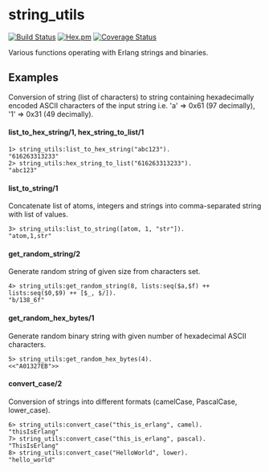 # string_utils

[![Build Status](https://img.shields.io/github/workflow/status/relayr/erl-string-utils/Erlang%20CI)](https://github.com/relayr/erl-string-utils/actions?query=workflow%3A%22Erlang+CI%22) [![Hex.pm](https://img.shields.io/hexpm/v/string_utils.svg?style=flat)](https://hex.pm/packages/string_utils) [![Coverage Status](https://coveralls.io/repos/github/relayr/erl-string-utils/badge.svg?branch=master)](https://coveralls.io/github/relayr/erl-string-utils?branch=master)

Various functions operating with Erlang strings and binaries.

## Examples

Conversion of string (list of characters) to string containing hexadecimally encoded ASCII characters of the input string
i.e. 'a' => 0x61 (97 decimally), '1' => 0x31 (49 decimally).

#### list_to_hex_string/1, hex_string_to_list/1
```
1> string_utils:list_to_hex_string("abc123").
"616263313233"
2> string_utils:hex_string_to_list("616263313233").
"abc123"
```

#### list_to_string/1
Concatenate list of atoms, integers and strings into comma-separated string with list of values.
```
3> string_utils:list_to_string([atom, 1, "str"]).
"atom,1,str"
```

#### get_random_string/2
Generate random string of given size from characters set.
```
4> string_utils:get_random_string(8, lists:seq($a,$f) ++ lists:seq($0,$9) ++ [$_, $/]).
"b/138_6f"
```

#### get_random_hex_bytes/1
Generate random binary string with given number of hexadecimal ASCII characters.
```
5> string_utils:get_random_hex_bytes(4).
<<"A01327EB">>
```

#### convert_case/2
Conversion of strings into different formats (camelCase, PascalCase, lower_case).
```
6> string_utils:convert_case("this_is_erlang", camel).
"thisIsErlang"
7> string_utils:convert_case("this_is_erlang", pascal).
"ThisIsErlang"
8> string_utils:convert_case("HelloWorld", lower).
"hello_world"
```

